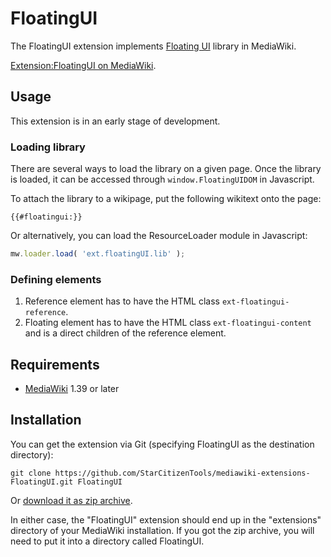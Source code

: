 # FloatingUI

The FloatingUI extension implements [Floating UI](https://floating-ui.com) library in MediaWiki.

[Extension:FloatingUI on MediaWiki](https://www.mediawiki.org/wiki/Extension:FloatingUI).

## Usage
This extension is in an early stage of development.

### Loading library
There are several ways to load the library on a given page. Once the library is loaded, it can be accessed through `window.FloatingUIDOM` in Javascript.


To attach the library to a wikipage, put the following wikitext onto the page:

```wikitext
{{#floatingui:}}
```

Or alternatively, you can load the ResourceLoader module in Javascript:
```js
mw.loader.load( 'ext.floatingUI.lib' );
```

### Defining elements
1. Reference element has to have the HTML class `ext-floatingui-reference`.
2. Floating element has to have the HTML class `ext-floatingui-content` and is a direct children of the reference element.

## Requirements
* [MediaWiki](https://www.mediawiki.org) 1.39 or later

## Installation
You can get the extension via Git (specifying FloatingUI as the destination directory):

    git clone https://github.com/StarCitizenTools/mediawiki-extensions-FloatingUI.git FloatingUI

Or [download it as zip archive](https://github.com/StarCitizenTools/mediawiki-extensions-FloatingUI/archive/main.zip).

In either case, the "FloatingUI" extension should end up in the "extensions" directory 
of your MediaWiki installation. If you got the zip archive, you will need to put it 
into a directory called FloatingUI.
